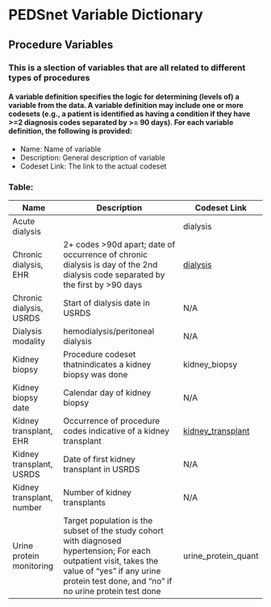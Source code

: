 # PEDSnet Variable Dictionary

## Procedure Variables

### This is a slection of variables that are all related to different types of procedures

#### A variable definition specifies the logic for determining (levels of) a variable from the data. A variable definition may include one or more codesets (e.g., a patient is identified as having a condition if they have >=2 diagnosis codes separated by >= 90 days). For each variable definition, the following is provided:
* Name: Name of variable
* Description: General description of variable
* Codeset Link: The link to the actual codeset

### Table:

| Name | Description | Codeset Link |
|------|-------------|--------------|
| Acute dialysis | | dialysis |
| Chronic dialysis, EHR | 2+ codes >90d apart; date of occurrence of chronic dialysis is day of the 2nd dialysis code separated by the first by >90 days | [dialysis](https://github.com/PRESERVE-Coordinating-Center/preserve_codesets/blob/main/procedure/kidney_dialysis_px.csv) |
| Chronic dialysis, USRDS  | Start of dialysis date in USRDS | N/A |
| Dialysis modality | hemodialysis/peritoneal dialysis  | N/A | 
| Kidney biopsy | Procedure codeset thatnindicates a kidney biopsy was done | kidney_biopsy |
| Kidney biopsy date | Calendar day of kidney biopsy | N/A | 
| Kidney transplant, EHR | Occurrence of procedure codes indicative of a kidney transplant | [kidney_transplant](https://github.com/PRESERVE-Coordinating-Center/preserve_codesets/blob/main/procedure/kidney_transplant_px.csv) |
| Kidney transplant, USRDS | Date of first kidney transplant in USRDS | N/A |
| Kidney transplant, number | Number of kidney transplants | N/A |
| Urine protein monitoring | Target population is the subset of the study cohort with diagnosed hypertension; For each outpatient visit, takes the value of “yes” if any urine protein test done, and “no” if no urine protein test done | urine_protein_quant |
